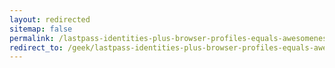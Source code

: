 ```yaml
---
layout: redirected
sitemap: false
permalink: /lastpass-identities-plus-browser-profiles-equals-awesomeness/
redirect_to: /geek/lastpass-identities-plus-browser-profiles-equals-awesomeness/
---
```

